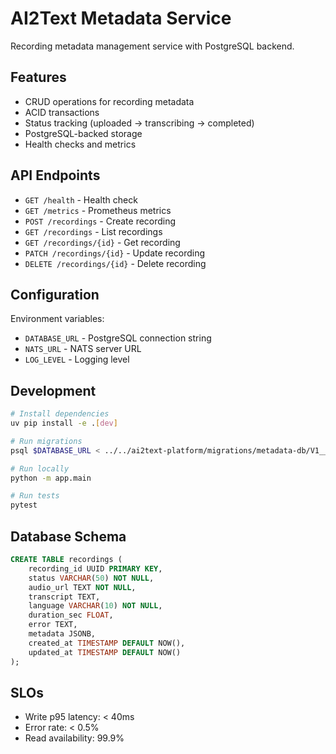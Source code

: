 # AI2Text Metadata Service

Recording metadata management service with PostgreSQL backend.

## Features

- CRUD operations for recording metadata
- ACID transactions
- Status tracking (uploaded → transcribing → completed)
- PostgreSQL-backed storage
- Health checks and metrics

## API Endpoints

- `GET /health` - Health check
- `GET /metrics` - Prometheus metrics
- `POST /recordings` - Create recording
- `GET /recordings` - List recordings
- `GET /recordings/{id}` - Get recording
- `PATCH /recordings/{id}` - Update recording
- `DELETE /recordings/{id}` - Delete recording

## Configuration

Environment variables:
- `DATABASE_URL` - PostgreSQL connection string
- `NATS_URL` - NATS server URL
- `LOG_LEVEL` - Logging level

## Development

```bash
# Install dependencies
uv pip install -e .[dev]

# Run migrations
psql $DATABASE_URL < ../../ai2text-platform/migrations/metadata-db/V1__init.sql

# Run locally
python -m app.main

# Run tests
pytest
```

## Database Schema

```sql
CREATE TABLE recordings (
    recording_id UUID PRIMARY KEY,
    status VARCHAR(50) NOT NULL,
    audio_url TEXT NOT NULL,
    transcript TEXT,
    language VARCHAR(10) NOT NULL,
    duration_sec FLOAT,
    error TEXT,
    metadata JSONB,
    created_at TIMESTAMP DEFAULT NOW(),
    updated_at TIMESTAMP DEFAULT NOW()
);
```

## SLOs

- Write p95 latency: < 40ms
- Error rate: < 0.5%
- Read availability: 99.9%

